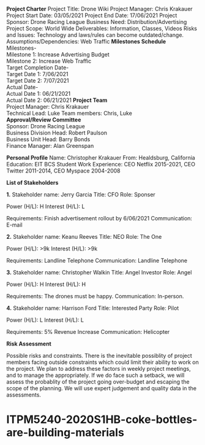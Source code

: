 __**Project Charter**__
Project Title: Drone Wiki
Project Manager: Chris Krakauer
Project Start Date: 03/05/2021
Project End Date: 17/06/2021
Project Sponsor: Drone Racing League
Business Need: Distribution/Advertising
Project Scope: World Wide
Deliverables: Information, Classes, Videos
Risks and Issues: Technology and laws/rules can become outdated/change.
Assumptions/Dependencies: Web Traffic
**Milestones Schedule**  
Milestones-  
Milestone 1: Increase Advertising Budget  
Milestone 2: Increase Web Traffic  
Target Completion Date-  
Target Date 1: 7/06/2021  
Target Date 2: 7/07/2021  
Actual Date-  
Actual Date 1: 06/21/2021  
Actual Date 2: 06/21/2021 
**Project Team**  
Project Manager: Chris Krakauer  
Technical Lead: Luke 
Team members: Chris, Luke  
**Approval/Review Committee**  
Sponsor: Drone Racing League  
Business Division Head: Robert Paulson  
Business Unit Head: Barry Bonds  
Finance Manager: Alan Greenspan  
  


__**Personal Profile**__
Name: Christopher Krakauer
From: Healdsburg, California
Education: EIT BCS Student
Work Experience: CEO Netflix 2015-2021, CEO Twitter 2011-2014, 
CEO Myspace 2004-2008



__**List of Stakeholders**__

**1.**
Stakeholder name: Jerry Garcia
Title: CFO		Role: Sponser

Power (H/L): H	Interest (H/L): L

Requirements: Finish advertisement rollout by 6/06/2021
Communication: E-mail

**2.**
Stakeholder name: Keanu Reeves
Title: NEO		Role: The One

Power (H/L): >9k	Interest (H/L): >9k

Requirements: Landline Telephone 
Communication: Landline Telephone

**3.**
Stakeholder name: Christopher Walkin
Title: Angel Investor	Role: Angel

Power (H/L): H	Interest (H/L): H

Requirements: The drones must be happy.
Communication: In-person.

**4.**
Stakeholder name: Harrison Ford
Title: Interested Party		Role: Pilot

Power (H/L): L		Interest (H/L): L

Requirements: 5% Revenue Increase
Communication: Helicopter

__**Risk Assessment**__

Possible risks and constraints.
There is the inevitable possiblity of project members
facing outside constraints which could limit their ability
to work on the project.
We plan to address these factors in weekly project meetings, and to
manage the appropriately.
If we do face such a setback, we will assess the probablity of the 
project going over-budget and escaping the scope of the planning.
We will use expert judgement and quality data in the assessments.



# ITPM5240-2020S1HB-coke-bottles-are-building-materials
